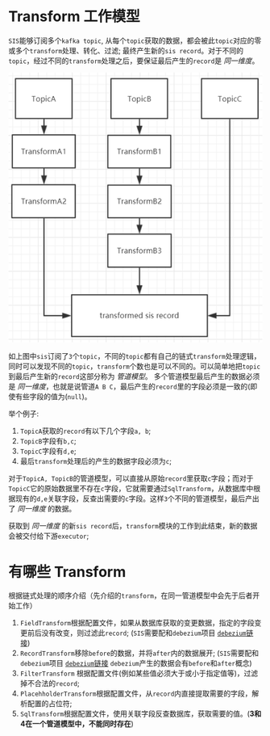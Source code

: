 # Transform 工作模型

`SIS`能够订阅多个`kafka topic`, 从每个`topic`获取的数据，都会被此`topic`对应的零或多个`transform`处理、转化、过滤; 最终产生新的`sis record`。对于不同的`topic`，经过不同的`transform`处理之后，要保证最后产生的`record`是 *同一维度*。

![transform model](./pics/transform-work.PNG) 

如上图中`sis`订阅了`3`个`topic`，不同的`topic`都有自己的链式`transform`处理逻辑，同时可以发现不同的`topic`，`transform`个数也是可以不同的。可以简单地把`topic`到最后产生新的`record`这部分称为 *管道模型*。 多个管道模型最后产生的数据必须是 *同一维度*，也就是说管道`A B C`，最后产生的`record`里的字段必须是一致的(即使有些字段的值为(`null`)。

举个例子:

1. `TopicA`获取的`record`有以下几个字段`a, b`; 
2. `TopicB`字段有`b,c`; 
3. `TopicC`字段有`d,e`;
4. 最后`transform`处理后的产生的数据字段必须为`c`;

对于`TopicA, TopicB`的管道模型，可以直接从原始`record`里获取`c`字段；而对于`TopicC`它的原始数据里不存在`c`字段，它就需要通过`SqlTransform`，从数据库中根据现有的`d,e`关联字段，反查出需要的`c`字段。这样`3`个不同的管道模型，最后产出了 *同一维度*  的数据。



获取到 *同一维度*  的新`sis record`后，`transform`模块的工作到此结束，新的数据会被交付给下游`executor`;



#  有哪些 Transform

根据链式处理的顺序介绍（先介绍的`transform`，在同一管道模型中会先于后者开始工作）

1. `FieldTransform`根据配置文件，如果从数据库获取的变更数据，指定的字段变更前后没有改变，则过滤此`record`; (`SIS`需要配和`debezium`项目 [`debezium`链接](https://debezium.io/))
2. `RecordTransform`移除`before`的数据，并将`after`内的数据展开; (`SIS`需要配和`debezium`项目 [`debezium`链接](https://debezium.io/) `debezium`产生的数据会有`before`和`after`概念)
3. `FilterTransform` 根据配置文件(例如某些值必须大于或小于指定值等)，过滤掉不合法的`record`;
4. `PlacehholderTransform`根据配置文件，从`record`内直接提取需要的字段，解析配置的占位符;
5. `SqlTransform`根据配置文件，使用关联字段反查数据库，获取需要的值。(**3和4在一个管道模型中，不能同时存在**)